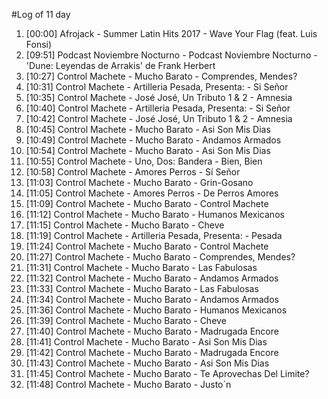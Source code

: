 #Log of 11 day

1. [00:00] Afrojack - Summer Latin Hits 2017 - Wave Your Flag (feat. Luis Fonsi)
1. [09:51] Podcast Noviembre Nocturno - Podcast Noviembre Nocturno - &#039;Dune: Leyendas de Arrakis&#039; de Frank Herbert
1. [10:27] Control Machete - Mucho Barato - Comprendes, Mendes?
1. [10:31] Control Machete - Artilleria Pesada, Presenta: - Si Señor
1. [10:35] Control Machete - José José, Un Tributo 1 & 2 - Amnesia
1. [10:40] Control Machete - Artilleria Pesada, Presenta: - Si Señor
1. [10:42] Control Machete - José José, Un Tributo 1 & 2 - Amnesia
1. [10:45] Control Machete - Mucho Barato - Asi Son Mis Dias
1. [10:49] Control Machete - Mucho Barato - Andamos Armados
1. [10:54] Control Machete - Mucho Barato - Asi Son Mis Dias
1. [10:55] Control Machete - Uno, Dos: Bandera - Bien, Bien
1. [10:58] Control Machete - Amores Perros - Sí Señor
1. [11:03] Control Machete - Mucho Barato - Grin-Gosano
1. [11:05] Control Machete - Amores Perros - De Perros Amores
1. [11:09] Control Machete - Mucho Barato - Control Machete
1. [11:12] Control Machete - Mucho Barato - Humanos Mexicanos
1. [11:15] Control Machete - Mucho Barato - Cheve
1. [11:19] Control Machete - Artilleria Pesada, Presenta: - Pesada
1. [11:24] Control Machete - Mucho Barato - Control Machete
1. [11:27] Control Machete - Mucho Barato - Comprendes, Mendes?
1. [11:31] Control Machete - Mucho Barato - Las Fabulosas
1. [11:32] Control Machete - Mucho Barato - Andamos Armados
1. [11:33] Control Machete - Mucho Barato - Las Fabulosas
1. [11:34] Control Machete - Mucho Barato - Andamos Armados
1. [11:36] Control Machete - Mucho Barato - Humanos Mexicanos
1. [11:39] Control Machete - Mucho Barato - Cheve
1. [11:40] Control Machete - Mucho Barato - Madrugada Encore
1. [11:41] Control Machete - Mucho Barato - Asi Son Mis Dias
1. [11:42] Control Machete - Mucho Barato - Madrugada Encore
1. [11:43] Control Machete - Mucho Barato - Asi Son Mis Dias
1. [11:45] Control Machete - Mucho Barato - Te Aprovechas Del Limite?
1. [11:48] Control Machete - Mucho Barato - Justo´n
